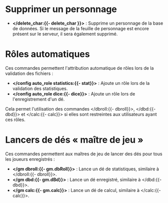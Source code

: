 # Supprimer un personnage
- **</delete_char:{{- delete_char }}>** : Supprime un personnage de la base de données. Si le message de la feuille de personnage est encore présent sur le serveur, il sera également supprimé.

# Rôles automatiques
Ces commandes permettent l'attribution automatique de rôles lors de la validation des fichiers :
- **</config auto_role statistics:{{- stat}}>** : Ajoute un rôle lors de la validation des statistiques.
- **</config auto_role dice:{{- dice}}>** : Ajoute un rôle lors de l'enregistrement d'un dé. 

Cela permet l'utilisation des commandes </dbroll:{{- dbroll}}>, </dbd:{{- dbd}}> et </calc:{{- calc}}> si elles sont restreintes aux utilisateurs ayant ces rôles.

# Lancers de dés « maître de jeu »
Ces commandes permettent aux maîtres de jeu de lancer des dés pour tous les joueurs enregistrés :
- **</gm dbroll:{{- gm.dbRoll}}>** : Lance un dé de statistiques, similaire à </dbroll:{{- dbroll}}>.
- **</gm dbd:{{- gm.dBd}}>** : Lance un dé enregistré, similaire à </dbd:{{- dbd}}>.
- **</gm calc:{{- gm.calc}}>** : Lance un dé de calcul, similaire à </calc:{{- calc}}>.

